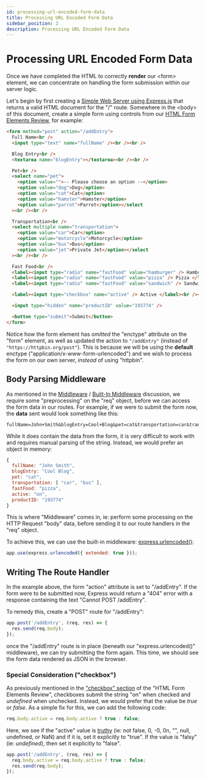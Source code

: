 ```yaml
---
id: processing-url-encoded-form-data
title: Processing URL Encoded Form Data
sidebar_position: 2
description: Processing URL Encoded Form Data
---
```


# Processing URL Encoded Form Data

Once we have completed the HTML to correctly **render** our &lt;form&gt; element, we can concentrate on handling the form submission within our server logic.

Let's begin by first creating a [Simple Web Server using Express.js](Web-Server-Introduction/simple-web-server-using-expressjs.md) that returns a valid HTML document for the "/" route. Somewhere in the &lt;body&gt; of this document, create a simple form using controls from our [HTML Form Elements Review](Working-With-Forms/html-form-elements-review.md), for example:

```html
<form method="post" action="/addEntry">
  Full Name<br />
  <input type="text" name="fullName" /><br /><br />

  Blog Entry<br />
  <textarea name="blogEntry"></textarea><br /><br />

  Pet<br />
  <select name="pet">
    <option value="">-- Please choose an option --</option>
    <option value="dog">Dog</option>
    <option value="cat">Cat</option>
    <option value="hamster">Hamster</option>
    <option value="parrot">Parrot</option></select
  ><br /><br />

  Transportation<br />
  <select multiple name="transportation">
    <option value="car">Car</option>
    <option value="motorcycle">Motorcycle</option>
    <option value="bus">Bus</option>
    <option value="jet">Private Jet</option></select
  ><br /><br />

  Fast Food<br />
  <label><input type="radio" name="fastFood" value="hamburger" /> Hamburger </label><br />
  <label><input type="radio" name="fastFood" value="pizza" /> Pizza </label><br />
  <label><input type="radio" name="fastFood" value="sandwich" /> Sandwich </label><br /><br />

  <label><input type="checkbox" name="active" /> Active </label><br /><br />

  <input type="hidden" name="productID" value="193774" />

  <button type="submit">Submit</button>
</form>
```

Notice how the form element has _omitted_ the "enctype" attribute on the "form" element, as well as updated the action to `"/addEntry"` (instead of `"https://httpbin.org/post"`). This is because we will be using the **default** enctype ("application/x-www-form-urlencoded") and we wish to process the form on our own server, _instead_ of using "httpbin".

## Body Parsing Middleware

As mentioned in the [Middleware](Advanced-Routing-Middleware/middleware.md) / [Built-In Middleware](Advanced-Routing-Middleware/middleware.md#built-in-middleware) discussion, we require some "preprocessing" on the "req" object, before we can access the form data in our routes. For example, if we were to submit the form now, the **data** sent would look something like this:

```
fullName=John+Smith&blogEntry=Cool+Blog&pet=cat&transportation=car&transportation=bus&fastFood=pizza&active=on&productID=193774
```

While it does contain the data from the form, it is very difficult to work with and requires manual parsing of the string. Instead, we would prefer an object in memory:

```js
{
  fullName: "John Smith",
  blogEntry: "Cool Blog",
  pet: "cat",
  transportation: [ "car", "bus" ],
  fastFood: "pizza",
  active: "on",
  productID: "193774"
}
```

This is where "Middleware" comes in, ie: perform some processing on the HTTP Request "body" data, before sending it to our route handlers in the "req" object.

To achieve this, we can use the built-in middleware: [express.urlencoded()](Advanced-Routing-Middleware/middleware.md#expressurlencoded):

```js
app.use(express.urlencoded({ extended: true }));
```

## Writing The Route Handler

In the example above, the form "action" attribute is set to "/addEntry". If the form were to be submitted now, Express would return a "404" error with a response containing the text "Cannot POST /addEntry".

To remedy this, create a "POST" route for "/addEntry":

```js
app.post('/addEntry', (req, res) => {
  res.send(req.body);
});
```

once the "/addEntry" route is in place (beneath our "express.urlencoded()" middleware), we can try submitting the form again. This time, we should see the form data rendered as JSON in the browser.

### Special Consideration ("checkbox")

As previously mentioned in the ["checkbox" section](Working-With-Forms/html-form-elements-review.md#checkbox) of the "HTML Form Elements Review", checkboxes submit the string "on" when checked and _undefined_ when unchecked. Instead, we would prefer that the value be _true_ or _false_. As a simple fix for this, we can add the following code:

```js
req.body.active = req.body.active ? true : false;
```

Here, we see if the "active" value is [truthy](https://developer.mozilla.org/en-US/docs/Glossary/Truthy) (ie: not false, 0, -0, 0n, "", null, undefined, or NaN) and if it is, set it explicitly to "true". If the value is "falsy" (ie: _undefined_), then set it explicitly to "false".

```js
app.post('/addEntry', (req, res) => {
  req.body.active = req.body.active ? true : false;
  res.send(req.body);
});
```
